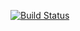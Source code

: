 [![Build Status](https://travis-ci.com/augustthorell/gatsby-CI-CD.svg?branch=main)](https://travis-ci.com/augustthorell/gatsby-CI-CD)